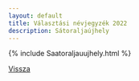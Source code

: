 ```yaml
---
layout: default
title: Választási névjegyzék 2022
description: Sátoraljaújhely
---
```


{% include Saatoraljauujhely.html %}

[Vissza](./)